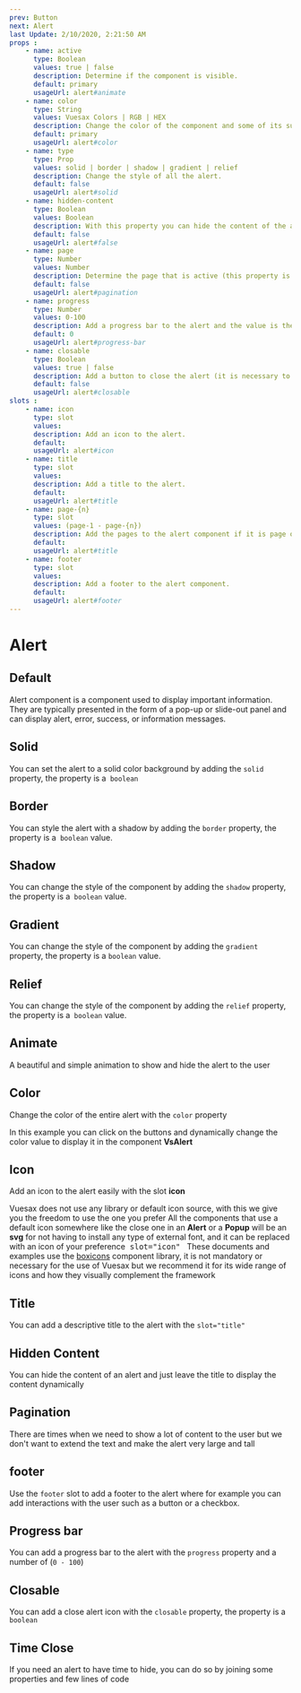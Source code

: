```yaml
---
prev: Button
next: Alert
last Update: 2/10/2020, 2:21:50 AM
props : 
    - name: active
      type: Boolean
      values: true | false
      description: Determine if the component is visible.
      default: primary
      usageUrl: alert#animate
    - name: color
      type: String
      values: Vuesax Colors | RGB | HEX
      description: Change the color of the component and some of its sub components.
      default: primary
      usageUrl: alert#color
    - name: type
      type: Prop
      values: solid | border | shadow | gradient | relief 
      description: Change the style of all the alert.
      default: false
      usageUrl: alert#solid
    - name: hidden-content
      type: Boolean
      values: Boolean
      description: With this property you can hide the content of the alert.
      default: false
      usageUrl: alert#false
    - name: page
      type: Number
      values: Number
      description: Determine the page that is active (this property is linked to the slots='page-{n}').
      default: false
      usageUrl: alert#pagination
    - name: progress
      type: Number
      values: 0-100
      description: Add a progress bar to the alert and the value is the percentage of width.
      default: 0
      usageUrl: alert#progress-bar
    - name: closable
      type: Boolean
      values: true | false
      description: Add a button to close the alert (it is necessary to use v-model).
      default: false
      usageUrl: alert#closable
slots : 
    - name: icon
      type: slot
      values:
      description: Add an icon to the alert.
      default: 
      usageUrl: alert#icon
    - name: title
      type: slot
      values:
      description: Add a title to the alert.
      default: 
      usageUrl: alert#title
    - name: page-{n}
      type: slot
      values: (page-1 - page-{n})
      description: Add the pages to the alert component if it is page one would be (slot='page-1').
      default: 
      usageUrl: alert#title
    - name: footer
      type: slot
      values:
      description: Add a footer to the alert component.
      default: 
      usageUrl: alert#footer
---
```


# Alert

<card>

## Default

Alert component is a component used to display important information. They are typically presented in the form of a pop-up or slide-out panel and can display alert, error, success, or information messages.

</card>

<card subtitle="Solid">

## Solid

You can set the alert to a solid color background by adding the `solid` property, the property is a` boolean` 

</card>

<card subtitle="Border">

## Border

You can style the alert with a shadow by adding the `border` property, the property is a` boolean` value.

</card>

<card subtitle="Shadow">

## Shadow

You can change the style of the component by adding the `shadow` property, the property is a` boolean` value.

</card>

<card subtitle="Gradient">

## Gradient

You can change the style of the component by adding the `gradient` property, the property is a `boolean` value.

</card>

<card subtitle="Relief">

## Relief

You can change the style of the component by adding the `relief` property, the property is a` boolean` value.

</card>

<card subtitle="Animate">

## Animate

A beautiful and simple animation to show and hide the alert to the user 


</card>

<card subtitle="Color">

## Color

Change the color of the entire alert with the `color` property

In this example you can click on the buttons and dynamically change the color value to display it in the component **VsAlert**

</card>

<card subtitle="Icon">

## Icon

Add an icon to the alert easily with the slot **icon**

<VsAlert color="warn" >
  <template #title>
  Default Icons
  </template>
Vuesax does not use any library or default icon source, with this we give you the freedom to use the one you prefer All the components that use a default icon somewhere like the close one in an <b>Alert</b> or a <b>Popup</b> will be an <b>svg</b> for not having to install any type of external font, and it can be replaced with an icon of your preference<code style="padding: .25rem .5rem;font-size:.85rem;background-color:var(--vs-theme-bg2);border-radius: 3px;">slot="icon"</code>
</VsAlert>

<VsAlert color="success" style="margin:10px 0 0 0 ">
  <template #title>
  Vuesax Docs Icons
  </template>
These documents and examples use the <a href="https://boxicons.com/" target="_blank">boxicons</a> component library, it is not mandatory or necessary for the use of Vuesax but we recommend it for its wide range of icons and how they visually complement the framework
</VsAlert>

</card>

<card subtitle="Title">

## Title

You can add a descriptive title to the alert with the `slot="title"`

</card>

<card subtitle="HiddenContent">

## Hidden Content

You can hide the content of an alert and just leave the title to display the content dynamically

</card>

<card subtitle="Pagination">

## Pagination

There are times when we need to show a lot of content to the user but we don't want to extend the text and make the alert very large and tall

</card>

<card subtitle="Footer">

## footer

Use the `footer` slot to add a footer to the alert where for example you can add interactions with the user such as a button or a checkbox.

</card>

<card subtitle="ProgressBar">

## Progress bar

You can add a progress bar to the alert with the `progress` property and a number of (`0 - 100`)

</card>

<card subtitle="Closable">

## Closable

You can add a close alert icon with the `closable` property, the property is a` boolean` 

</card>

<card subtitle="TimeClose">

## Time Close

If you need an alert to have time to hide, you can do so by joining some properties and few lines of code

</card>

<script setup>
import Api from "../../../theme/global-components/template/API.tsx"
</script>

<Api></Api>

